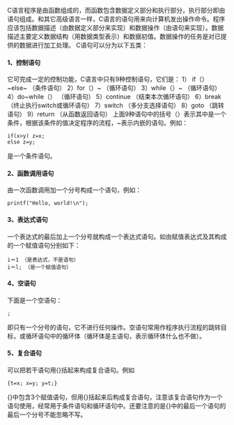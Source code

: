 C语言程序是由函数组成的，而函数包含数据定义部分和执行部分，执行部分即由语句组成。和其它高级语言一样，C语言的语句用来向计算机发出操作命令。程序应该包括数据描述（由数据定义部分来实现）和数据操作（由语句来实现）。数据描述主要定义数据结构（用数据类型表示）和数据初值。数据操作的任务是对已提供的数据进行加工处理。
C语句可以分为以下五类：
#### 1、控制语句
它可完成一定的控制功能，C语言中只有9种控制语句，它们是：
1） if（）~else~ （条件语句）
2）for（）~ （循环语句）
3）while（）~ （循环语句）
4）do~while（） （循环语句）
5）continue （结束本次循环语句）
6）break （终止执行switch或循环语句）
7）switch （多分支选择语句）
8）goto （跳转语句）
9）return （从函数返回语句）
上面9种语句中的括号（）表示其中是一个条件，根据该条件的值决定程序的流程，~表示内嵌的语句。例如：
```  
if(x>y) z=x;
else z=y;
```
是一个条件语句。
#### 2、函数调用语句
由一次函数调用加一个分号构成一个语句，例如：
```  
printf("Hello, world!\n");
```
#### 3、表达式语句
一个表达式的最后加上一个分号就构成一个表达式语句。如由赋值表达式及其构成的一个赋值语句分别如下：
```  
i＝1 （是表达式，不是语句）
i＝l; （是一个赋值语句）
```
#### 4、空语句
下面是一个空语句：
```  
;
```
即只有一个分号的语句，它不进行任何操作。空语句常用作程序执行流程的跳转目标，或循环语句中的循环体（循环体是主语句，表示循环体什么也不做）。
#### 5、复合语句
可以把若干语句用{}括起来构成复合语句。例如
```  
{t=x; x=y; y=t;}
```
{}中包含3个赋值语句，但用{}括起来后构成复合语句，注意该复合语句作为一个语句使用，经常用于条件语句和循环语句中。还要注意的是{}中的最后一个语句的最后一个分号不能忽略不写。